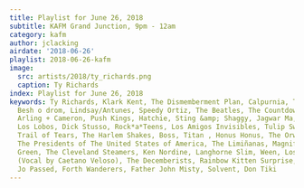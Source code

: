 ```yaml
---
title: Playlist for June 26, 2018
subtitle: KAFM Grand Junction, 9pm - 12am
category: kafm
author: jclacking
airdate: '2018-06-26'
playlist: 2018-06-26-kafm
image:
  src: artists/2018/ty_richards.png
  caption: Ty Richards
index: Playlist for June 26, 2018
keywords: Ty Richards, Klark Kent, The Dismemberment Plan, Calpurnia, The Pink Dust,
  Besh o drom, Lindsay/Antunes, Speedy Ortiz, The Beatles, The Countdown Quartet,
  Arling + Cameron, Push Kings, Hatchie, Sting &amp; Shaggy, Jagwar Ma, King Tuff,
  Los Lobos, Dick Stusso, Rock*a*Teens, Los Amigos Invisibles, Tulip Sweet and Her
  Trail of Tears, The Harlem Shakes, Boss, Titan , Honus Honus, The Orwells, Ruler,
  The Presidents of The United States of America, The Limiñanas, Magnifico, The Essex
  Green, The Cleveland Steamers, Ken Nordine, Langhorne Slim, Ween, Los Super Seven
  (Vocal by Caetano Veloso), The Decemberists, Rainbow Kitten Surprise, Okkervil River,
  Jo Passed, Forth Wanderers, Father John Misty, Solvent, Don Tiki
---
```


